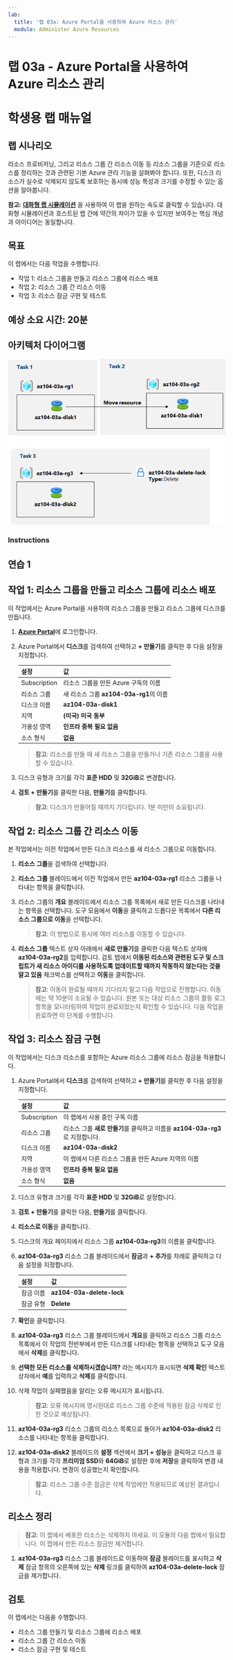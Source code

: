 ```yaml
---
lab:
  title: '랩 03a: Azure Portal을 사용하여 Azure 리소스 관리'
  module: Administer Azure Resources
---
```


# 랩 03a - Azure Portal을 사용하여 Azure 리소스 관리
# 학생용 랩 매뉴얼

## 랩 시나리오

리소스 프로비저닝, 그리고 리소스 그룹 간 리소스 이동 등 리소스 그룹을 기준으로 리소스를 정리하는 것과 관련된 기본 Azure 관리 기능을 살펴봐야 합니다. 또한, 디스크 리소스가 실수로 삭제되지 않도록 보호하는 동시에 성능 특성과 크기를 수정할 수 있는 옵션을 알아봅니다.

**참고:** **[대화형 랩 시뮬레이션](https://mslabs.cloudguides.com/guides/AZ-104%20Exam%20Guide%20-%20Microsoft%20Azure%20Administrator%20Exercise%204)** 을 사용하여 이 랩을 원하는 속도로 클릭할 수 있습니다. 대화형 시뮬레이션과 호스트된 랩 간에 약간의 차이가 있을 수 있지만 보여주는 핵심 개념과 아이디어는 동일합니다. 

## 목표

이 랩에서는 다음 작업을 수행합니다.

+ 작업 1: 리소스 그룹을 만들고 리소스 그룹에 리소스 배포
+ 작업 2: 리소스 그룹 간 리소스 이동
+ 작업 3: 리소스 잠금 구현 및 테스트

## 예상 소요 시간: 20분

## 아키텍처 다이어그램

![이미지](../media/lab03a.png)

### Instructions

## 연습 1

## 작업 1: 리소스 그룹을 만들고 리소스 그룹에 리소스 배포

이 작업에서는 Azure Portal을 사용하여 리소스 그룹을 만들고 리소스 그룹에 디스크를 만듭니다.

1. [**Azure Portal**](http://portal.azure.com)에 로그인합니다.

1. Azure Portal에서 **디스크**를 검색하여 선택하고 **+ 만들기**를 클릭한 후 다음 설정을 지정합니다.

    |설정|값|
    |---|---|
    |Subscription| 리소스 그룹을 만든 Azure 구독의 이름 |
    |리소스 그룹| 새 리소스 그룹 **az104-03a-rg1**의 이름 |
    |디스크 이름| **az104-03a-disk1** |
    |지역| **(미국) 미국 동부** |
    |가용성 영역| **인프라 중복 필요 없음** |
    |소스 형식| **없음** |

    >**참고**: 리소스를 만들 때 새 리소스 그룹을 만들거나 기존 리소스 그룹을 사용할 수 있습니다.

1. 디스크 유형과 크기를 각각 **표준 HDD** 및 **32GiB**로 변경합니다.

1. **검토 + 만들기**를 클릭한 다음, **만들기**를 클릭합니다.

    >**참고**: 디스크가 만들어질 때까지 기다립니다. 1분 미만이 소요됩니다.

## 작업 2: 리소스 그룹 간 리소스 이동 

본 작업에서는 이전 작업에서 만든 디스크 리소스를 새 리소스 그룹으로 이동합니다. 

1. **리소스 그룹**을 검색하여 선택합니다. 

1. **리소스 그룹** 블레이드에서 이전 작업에서 만든 **az104-03a-rg1** 리소스 그룹을 나타내는 항목을 클릭합니다.

1. 리소스 그룹의 **개요** 블레이드에서 리소스 그룹 목록에서 새로 만든 디스크를 나타내는 항목을 선택합니다. 도구 모음에서 **이동**을 클릭하고 드롭다운 목록에서 **다른 리소스 그룹으로 이동**을 선택합니다.

    >**참고**: 이 방법으로 동시에 여러 리소스를 이동할 수 있습니다. 

1. **리소스 그룹** 텍스트 상자 아래에서 **새로 만들기**를 클릭한 다음 텍스트 상자에 **az104-03a-rg2**를 입력합니다. 검토 탭에서 **이동된 리소스와 관련된 도구 및 스크립트가 새 리소스 아이디를 사용하도록 업데이트할 때까지 작동하지 않는다는 것을 알고 있음** 체크박스를 선택하고 **이동**을 클릭합니다.

    >**참고**: 이동이 완료될 때까지 기다리지 말고 다음 작업으로 진행합니다. 이동에는 약 10분이 소요될 수 있습니다. 원본 또는 대상 리소스 그룹의 활동 로그 항목을 모니터링하여 작업이 완료되었는지 확인할 수 있습니다. 다음 작업을 완료하면 이 단계를 수행합니다.

## 작업 3: 리소스 잠금 구현

이 작업에서는 디스크 리소스를 포함하는 Azure 리소스 그룹에 리소스 잠금을 적용합니다.

1. Azure Portal에서 **디스크**를 검색하여 선택하고 **+ 만들기**를 클릭한 후 다음 설정을 지정합니다.

    |설정|값|
    |---|---|
    |Subscription| 이 랩에서 사용 중인 구독 이름 |
    |리소스 그룹| 리소스 그룹 **새로 만들기**를 클릭하고 이름을 **az104-03a-rg3**로 지정합니다. |
    |디스크 이름| **az104-03a-disk2** |
    |지역| 이 랩에서 다른 리소스 그룹을 만든 Azure 지역의 이름 |
    |가용성 영역| **인프라 중복 필요 없음** |
    |소스 형식| **없음** |

1. 디스크 유형과 크기를 각각 **표준 HDD** 및 **32GiB**로 설정합니다.

1. **검토 + 만들기**를 클릭한 다음, **만들기**를 클릭합니다.

1. **리소스로 이동**을 클릭합니다.

1. 디스크의 개요 페이지에서 리소스 그룹 **az104-03a-rg3**의 이름을 클릭합니다.

1. **az104-03a-rg3** 리소스 그룹 블레이드에서 **잠금**과 **+ 추가**를 차례로 클릭하고 다음 설정을 지정합니다.

    |설정|값|
    |---|---|
    |잠금 이름| **az104-03a-delete-lock** |
    |잠금 유형| **Delete** |
    
1. **확인**을 클릭합니다.    

1. **az104-03a-rg3** 리소스 그룹 블레이드에서 **개요**를 클릭하고 리소스 그룹 리소스 목록에서 이 작업의 전반부에서 만든 디스크를 나타내는 항목을 선택하고 도구 모음에서 **삭제**를 클릭합니다. 

1. **선택한 모든 리소스를 삭제하시겠습니까?** 라는 메시지가 표시되면 **삭제 확인** 텍스트 상자에서 **예**를 입력하고 **삭제**를 클릭합니다.

1. 삭제 작업이 실패했음을 알리는 오류 메시지가 표시됩니다. 

    >**참고**: 오류 메시지에 명시된대로 리소스 그룹 수준에 적용된 잠금 삭제로 인한 것으로 예상됩니다.

1. **az104-03a-rg3** 리소스 그룹의 리소스 목록으로 돌아가 **az104-03a-disk2** 리소스를 나타내는 항목을 클릭합니다. 

1. **az104-03a-disk2** 블레이드의 **설정** 섹션에서 **크기 + 성능**을 클릭하고 디스크 유형과 크기를 각각 **프리미엄 SSD**와 **64GiB**로 설정한 후에 **저장**을 클릭하여 변경 내용을 적용합니다. 변경이 성공했는지 확인합니다.

    >**참고**: 리소스 그룹 수준 잠금은 삭제 작업에만 적용되므로 예상된 결과입니다. 

## 리소스 정리

   >**참고**: 이 랩에서 배포한 리소스는 삭제하지 마세요. 이 모듈의 다음 랩에서 필요합니다. 이 랩에서 만든 리소스 잠금만 제거합니다.

1. **az104-03a-rg3** 리소스 그룹 블레이드로 이동하여 **잠금** 블레이드를 표시하고 **삭제** 잠금 항목의 오른쪽에 있는 **삭제** 링크를 클릭하여 **az104-03a-delete-lock** 잠금을 제거합니다.

## 검토

이 랩에서는 다음을 수행합니다.

- 리소스 그룹 만들기 및 리소스 그룹에 리소스 배포
- 리소스 그룹 간 리소스 이동
- 리소스 잠금 구현 및 테스트
